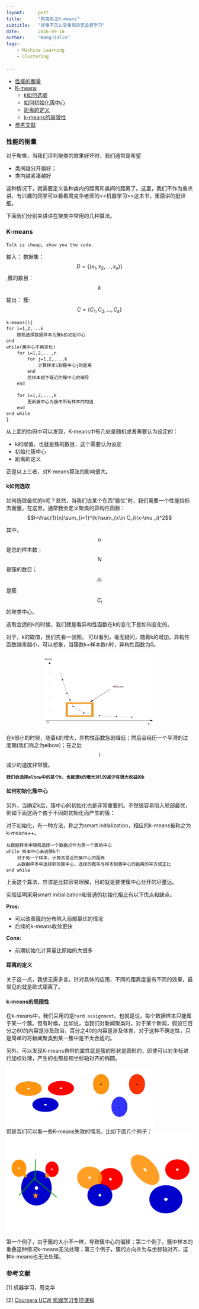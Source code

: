 ```yaml
---
layout:     post
title:      "聚类系之K-means"
subtitle:   "好像不怎么受重视的无监督学习"
date:       2016-09-16
author:     "WangJialin"
tags:
    - Machine Learning
    - Clustering

---
```


- [性能的衡量](#performance)
- [K-means](#def)
	- [k如何选取](#how-to-choose-k)
	- [如何初始化簇中心](#init)
	- [距离的定义](#distance)
	- [k-means的局限性](#limitation)
- [参考文献](#ref)

<a name="performance"></a>

### 性能的衡量

对于聚类，当我们评判聚类的效果好坏时，我们通常是希望

- 类间越分开越好；
- 类内越紧凑越好

这种情况下，就需要定义各种类内的距离和类间的距离了。这里，我们不作为重点讲，有兴趣的同学可以看看周克华老师的<<机器学习>>这本书，里面讲的挺详细。

下面我们分别来讲讲在聚类中常用的几种算法。

<a name="def"></a>

### K-means

`Talk is cheap, show you the code.`

输入： 数据集：$$D=\{ (x_1, x_2,..., x_n)\}$$ ,簇的数目：$$k$$
       
输出： 簇:$$C=\{ C_1,C_2,...,C_k\} $$

```
k-means(){
for i=1,2,...k
    随机选择数据样本为簇k的初始中心
end
while(簇中心不再变化)
    for i=1,2,...,n
        for j=1,2,...,k
            计算样本i到簇中心j的距离
        end 
        给样本赋予最近的簇中心的编号
    end
    
    for i=1,2,...,k
        更新簇中心为簇中所有样本的均值
    end
end while
}
```

从上面的伪码中可以发现，K-means中有几处是随机或者需要认为设定的：

- k的取值，也就是簇的数目，这个需要认为设定
- 初始化簇中心
- 距离的定义

正是以上三者，对K-means算法的影响很大。

<a name="how-to-choose-k"></a>

#### k如何选取

如何选取最优的k呢？显然，当我们说某个东西“最优”时，我们需要一个性能指标去衡量。在这里，通常我会定义聚类的异构性函数：
$$l=\frac{1}{n}\sum_{i=1}^{k}\sum_{x\in C_i}(x-\mu _i)^2$$

其中，$$n$$是总的样本数；$$N$$是簇的数目；$$\mu _i$$是簇$$C_i$$的聚类中心。

选取合适的k的时候，我们就是看异构性函数在k的变化下是如何变化的。

对于，k的取值，我们先看一张图。
可以看到，毫无疑问，随着k的增加，异构性函数越来越小，可以想象，当簇数k=样本数n时，异构性函数为0。

<div align="center">
<img src="/img/2016_latter_half_year/k-means-choose-k.png" width = "300" height = "200" alt="图片名称" />
</div>


在k很小的时候，随着k的增大，异构性函数急剧降低；然后会经历一个平滑的过度期(我们称之为elbow)；在之后$$l$$减少的速度非常慢。

**`我们会选择elbow中的某个k，也就是k的增大对l的减少有很大收益的k`**

<a name="init"></a>

#### 如何初始化簇中心

另外，当确定k后，簇中心的初始化也是非常重要的。不然很容易陷入局部最优，例如下面这两个由于不同的初始化而产生的簇：


对于初始化，有一种方法，称之为smart initialization，相应的k-means被称之为k-means++。

```
从数据样本中随机选择一个数据点作为第一个簇的中心
while 样本中心未选够k个
	对于每一个样本，计算其最近的簇中心的距离
    从数据样本中选择新的簇中心，选择的概率与样本到簇中心的距离的平方成正比
end while
```

上面这个算法，应该是比较容易理解，目的就是要使簇中心分开的尽量远。

实验证明采用smart initialization和普通的初始化相比有以下优点和缺点。

**Pros:**

- 可以改善簇的分布陷入局部最优的情况
- 后续的k-means收敛更快

**Cons:**

- 前期初始化计算量比原始的大很多

<a name="distance"></a>

#### 距离的定义

关于这一点，我想无需多言，针对具体的应用，不同的距离度量有不同的效果，最常见的就是欧式距离了。

<a name="limitation"></a>

#### k-means的局限性

在k-means中，我们采用的是`hard assignment`。也就是说，每个数据样本只能属于某一个簇。但有时侯，比如说，当我们对新闻聚类时，对于某个新闻，假设它百分之60的内容是涉及政治，百分之40的内容是涉及体育，对于这种不确定性，只是简单的将新闻聚类到某一簇中是不太合适的。

另外，可以发现K-means自带的属性就是簇的形状是圆形的，即使可以对坐标进行加权处理，产生的也都是和坐标轴对齐的椭圆。

<img src="/img/2016_latter_half_year/k-means-circle.png" width = "200" height = "160" alt="图片名称" align="left" />
<img src="/img/2016_latter_half_year/k-means-ellipse.png" width = "200" height = "160" alt="图片名称" />

<br>
但是我们可以看一些K-means失效的情况。比如下面几个例子：

<img src="/img/2016_latter_half_year/failure-modes-of-k-means.png"  alt="图片名称" />

第一个例子，由于簇的大小不一样，导致簇中心的偏移；第二个例子，簇中样本的重叠这种情况k-means无法处理；第三个例子，簇的方向并为与坐标轴对齐，这种k-means也无法处理。

<a name="ref"></a>

### 参考文献

[1] 机器学习，周克华

[2] [Coursera UCW 机器学习专项课程](https://www.coursera.org/learn/ml-clustering-and-retrieval/home/welcome)




